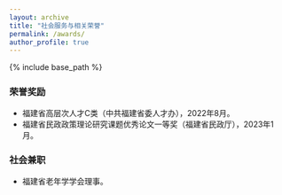 ```yaml
---
layout: archive
title: "社会服务与相关荣誉"
permalink: /awards/
author_profile: true
---
```


{% include base_path %}

### 荣誉奖励
- 福建省高层次人才C类（中共福建省委人才办），2022年8月。
- 福建省民政政策理论研究课题优秀论文一等奖（福建省民政厅），2023年1月。

### 社会兼职
- 福建省老年学学会理事。
